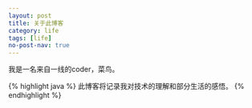 ```yaml
---
layout: post
title: 关于此博客
category: life
tags: [life]
no-post-nav: true
---
```


我是一名来自一线的coder，菜鸟。


{% highlight java %}
此博客将记录我对技术的理解和部分生活的感悟。
{% endhighlight %}
